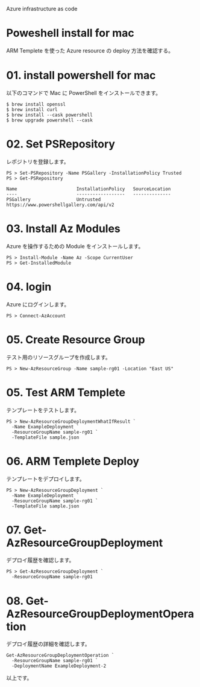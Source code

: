 Azure infrastructure as code<br>

# Poweshell install for mac
ARM Templete を使った Azure resource の deploy 方法を確認する。


# 01. install powershell for mac
以下のコマンドで Mac に PowerShell をインストールできます。
```
$ brew install openssl
$ brew install curl
$ brew install --cask powershell
$ brew upgrade powershell --cask
```

# 02. Set PSRepository
レポジトリを登録します。
```
PS > Set-PSRepository -Name PSGallery -InstallationPolicy Trusted
PS > Get-PSRepository

Name                      InstallationPolicy   SourceLocation
----                      ------------------   --------------
PSGallery                 Untrusted            https://www.powershellgallery.com/api/v2
```

# 03. Install Az Modules
Azure を操作するための Module をインストールします。
```
PS > Install-Module -Name Az -Scope CurrentUser
PS > Get-InstalledModule
```

# 04. login
Azure にログインします。
```
PS > Connect-AzAccount
```

# 05. Create Resource Group
テスト用のリソースグループを作成します。
```
PS > New-AzResourceGroup -Name sample-rg01 -Location "East US"
```

# 05. Test ARM Templete
テンプレートをテストします。
```
PS > New-AzResourceGroupDeploymentWhatIfResult `
  -Name ExampleDeployment `
  -ResourceGroupName sample-rg01 `
  -TemplateFile sample.json
```

# 06. ARM Templete Deploy
テンプレートをデプロイします。
```
PS > New-AzResourceGroupDeployment `
  -Name ExampleDeployment `
  -ResourceGroupName sample-rg01 `
  -TemplateFile sample.json
```

# 07. Get-AzResourceGroupDeployment
デプロイ履歴を確認します。
```
PS > Get-AzResourceGroupDeployment `
  -ResourceGroupName sample-rg01 
```

# 08. Get-AzResourceGroupDeploymentOperation
デプロイ履歴の詳細を確認します。
```
Get-AzResourceGroupDeploymentOperation `
  -ResourceGroupName sample-rg01 `
  -DeploymentName ExampleDeployment-2
```

以上です。
